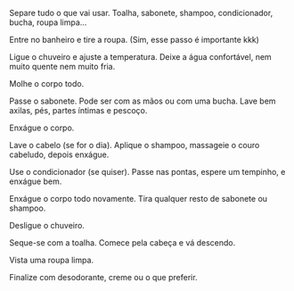 Separe tudo o que vai usar.
Toalha, sabonete, shampoo, condicionador, bucha, roupa limpa...

Entre no banheiro e tire a roupa.
(Sim, esse passo é importante kkk)

Ligue o chuveiro e ajuste a temperatura.
Deixe a água confortável, nem muito quente nem muito fria.

Molhe o corpo todo.

Passe o sabonete.
Pode ser com as mãos ou com uma bucha. Lave bem axilas, pés, partes íntimas e pescoço.

Enxágue o corpo.

Lave o cabelo (se for o dia).
Aplique o shampoo, massageie o couro cabeludo, depois enxágue.

Use o condicionador (se quiser).
Passe nas pontas, espere um tempinho, e enxágue bem.

Enxágue o corpo todo novamente.
Tira qualquer resto de sabonete ou shampoo.

Desligue o chuveiro.

Seque-se com a toalha.
Comece pela cabeça e vá descendo.

Vista uma roupa limpa.

Finalize com desodorante, creme ou o que preferir.